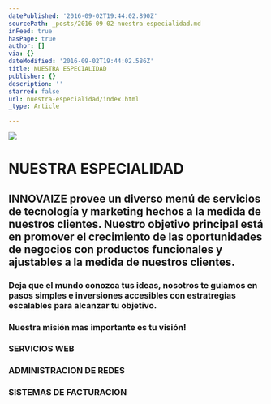 ```yaml
---
datePublished: '2016-09-02T19:44:02.890Z'
sourcePath: _posts/2016-09-02-nuestra-especialidad.md
inFeed: true
hasPage: true
author: []
via: {}
dateModified: '2016-09-02T19:44:02.586Z'
title: NUESTRA ESPECIALIDAD
publisher: {}
description: ''
starred: false
url: nuestra-especialidad/index.html
_type: Article

---
```

![](https://the-grid-user-content.s3-us-west-2.amazonaws.com/af2f2a47-a21d-43f8-b8c9-79d6e67dfb51.jpg)

# NUESTRA ESPECIALIDAD

## INNOVAIZE provee un diverso menú de servicios de tecnología y marketing hechos a la medida de nuestros clientes. Nuestro objetivo principal está en promover el crecimiento de las oportunidades de negocios con productos funcionales y ajustables a la medida de nuestros clientes.

### Deja que el mundo conozca tus ideas, nosotros te guiamos en pasos simples e inversiones accesibles con estratregias escalables para alcanzar tu objetivo.

### Nuestra misión mas importante es tu visión!

### SERVICIOS WEB

### ADMINISTRACION DE REDES

### SISTEMAS DE FACTURACION